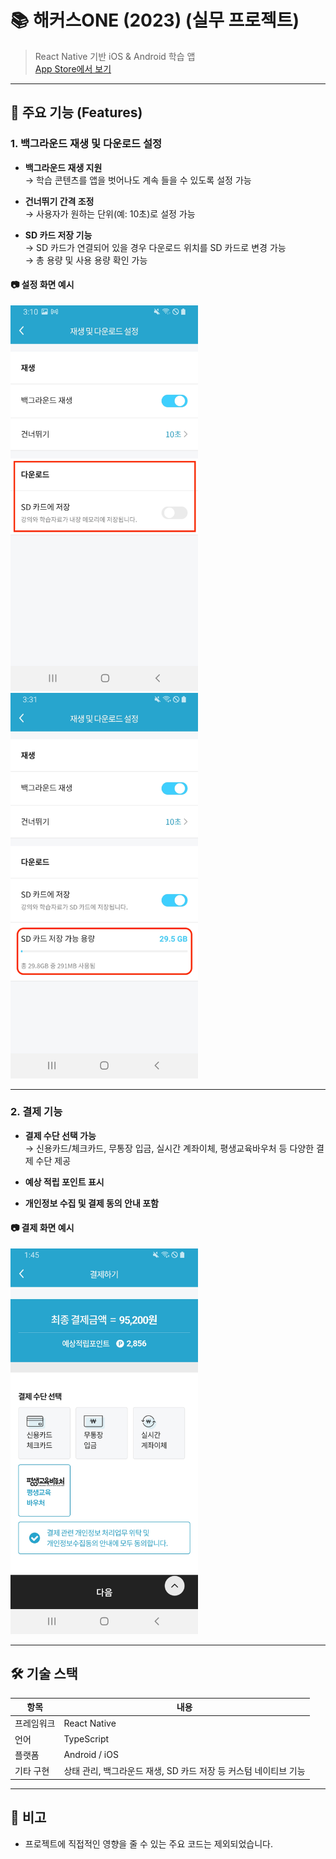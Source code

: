 # 📚 해커스ONE (2023) (실무 프로젝트)

> React Native 기반 iOS & Android 학습 앱  
> [App Store에서 보기](https://apps.apple.com/kr/app/%ED%95%B4%EC%BB%A4%EC%8A%A4-one-%EC%8A%A4%EB%A7%88%ED%8A%B8-%ED%81%B4%EB%9E%98%EC%8A%A4/id1538534916)

---

## 📌 주요 기능 (Features)

### 1. 백그라운드 재생 및 다운로드 설정

- **백그라운드 재생 지원**  
  → 학습 콘텐츠를 앱을 벗어나도 계속 들을 수 있도록 설정 가능

- **건너뛰기 간격 조정**  
  → 사용자가 원하는 단위(예: 10초)로 설정 가능

- **SD 카드 저장 기능**  
  → SD 카드가 연결되어 있을 경우 다운로드 위치를 SD 카드로 변경 가능  
  → 총 용량 및 사용 용량 확인 가능

#### 📷 설정 화면 예시

<img src="assets/img/download-toggle.jpg" width="300px" />
<img src="assets/img/download.jpg" width="300px" />

---

### 2. 결제 기능

- **결제 수단 선택 가능**  
  → 신용카드/체크카드, 무통장 입금, 실시간 계좌이체, 평생교육바우처 등 다양한 결제 수단 제공

- **예상 적립 포인트 표시**

- **개인정보 수집 및 결제 동의 안내 포함**

#### 📷 결제 화면 예시

<img src="assets/img/voucher.jpg" width="300px" />

---

## 🛠️ 기술 스택

| 항목       | 내용                                                             |
| ---------- | ---------------------------------------------------------------- |
| 프레임워크 | React Native                                                     |
| 언어       | TypeScript                                                       |
| 플랫폼     | Android / iOS                                                    |
| 기타 구현  | 상태 관리, 백그라운드 재생, SD 카드 저장 등 커스텀 네이티브 기능 |

---

## 📝 비고

- 프로젝트에 직접적인 영향을 줄 수 있는 주요 코드는 제외되었습니다.
